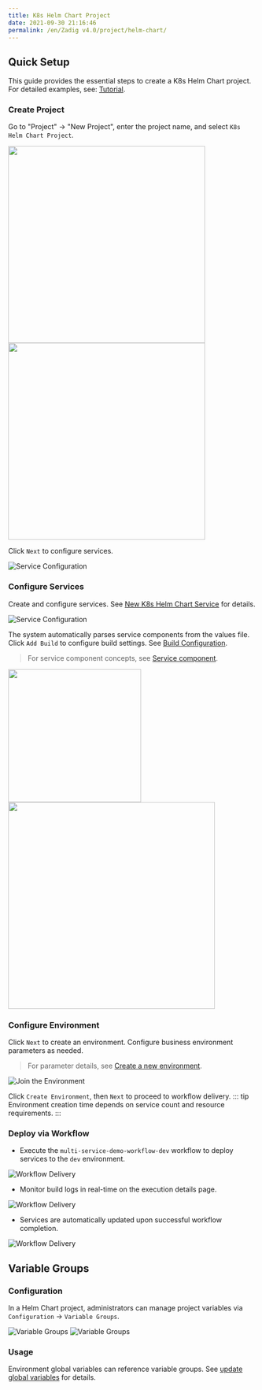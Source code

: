 ```yaml
---
title: K8s Helm Chart Project
date: 2021-09-30 21:16:46
permalink: /en/Zadig v4.0/project/helm-chart/
---
```


## Quick Setup

This guide provides the essential steps to create a K8s Helm Chart project. For detailed examples, see: [Tutorial](https://www.koderover.com/tutorials-detail/codelabs/helm-chart/index.html?index=..%2F..index#0).

### Create Project

Go to "Project" → "New Project", enter the project name, and select `K8s Helm Chart Project`.

<img src="../../../_images/create_project_entrance.png" width="400">
<img src="../../../_images/helm_chart_sample_onboarding_1_310.png" width="400">

Click `Next` to configure services.

![Service Configuration](../../../_images/helm_chart_sample_onboarding_2_0.png)

### Configure Services

Create and configure services. See [New K8s Helm Chart Service](/en/Zadig%20v4.0/project/service/helm/chart/#create-a-new-service) for details.

![Service Configuration](../../../_images/helm_chart_sample_onboarding_2.png)

The system automatically parses service components from the values file. Click `Add Build` to configure build settings. See [Build Configuration](/en/Zadig%20v4.0/project/build/).

> For service component concepts, see [Service component](/en/Zadig%20v4.0/env/overview/#what-is-a-service-component).

<img src="../../../_images/helm_chart_sample_onboarding_2_1.png" width="270">
<img src="../../../_images/helm_chart_sample_onboarding_backend_build_config_1.png" width="420">

### Configure Environment
Click `Next` to create an environment. Configure business environment parameters as needed.
> For parameter details, see [Create a new environment](/en/Zadig%20v4.0/project/env/k8s/#create-a-new-environment).

![Join the Environment](../../../_images/helm_chart_sample_onboarding_3.png)

Click `Create Environment`, then `Next` to proceed to workflow delivery.
::: tip
Environment creation time depends on service count and resource requirements.
:::

### Deploy via Workflow

- Execute the `multi-service-demo-workflow-dev` workflow to deploy services to the `dev` environment.

![Workflow Delivery](../../../_images/helm_chart_sample_onboarding_4_220.png)

- Monitor build logs in real-time on the execution details page.

![Workflow Delivery](../../../_images/helm_chart_sample_show_pipeline_running_220.png)

- Services are automatically updated upon successful workflow completion.

![Workflow Delivery](../../../_images/helm_chart_sample_show_env.png)

## Variable Groups

### Configuration

In a Helm Chart project, administrators can manage project variables via `Configuration` → `Variable Groups`.

![Variable Groups](../../../_images/project_setttings_vars_group_1.png)
![Variable Groups](../../../_images/project_setttings_vars_group_2.png)

### Usage

Environment global variables can reference variable groups. See [update global variables](/en/Zadig%20v4.0/project/env/helm/chart/#update-global-variables) for details.